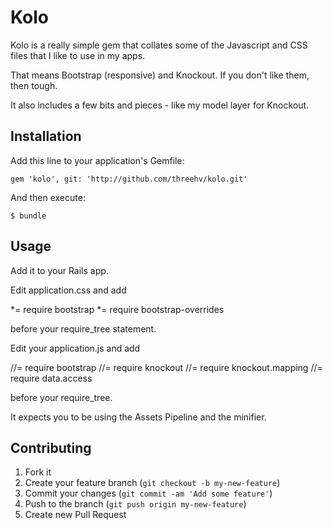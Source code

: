 # Kolo

Kolo is a really simple gem that collates some of the Javascript and CSS
files that I like to use in my apps.  

That means Bootstrap (responsive) and Knockout.  If you don't like them,
then tough. 

It also includes a few bits and pieces - like my model layer for
Knockout.  

## Installation

Add this line to your application's Gemfile:

    gem 'kolo', git: 'http://github.com/threehv/kolo.git'

And then execute:

    $ bundle

## Usage

Add it to your Rails app.  

Edit application.css and add

*= require bootstrap
*= require bootstrap-overrides

before your require_tree statement.  

Edit your application.js and add

//= require bootstrap
//= require knockout
//= require knockout.mapping
//= require data.access

before your require_tree.  

It expects you to be using the Assets Pipeline and the minifier.  

## Contributing

1. Fork it
2. Create your feature branch (`git checkout -b my-new-feature`)
3. Commit your changes (`git commit -am 'Add some feature'`)
4. Push to the branch (`git push origin my-new-feature`)
5. Create new Pull Request
